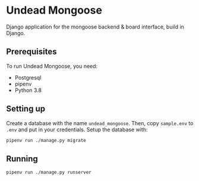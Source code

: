 # Undead Mongoose

Django application for the mongoose backend & board interface, build in Django.

## Prerequisites

To run Undead Mongoose, you need:

- Postgresql
- pipenv
- Python 3.8

## Setting up

Create a database with the name `undead_mongoose`.
Then, copy `sample.env` to `.env` and put in your credentials.
Setup the database with:

``` bash
pipenv run ./manage.py migrate
```

## Running

``` bash
pipenv run ./manage.py runserver
```
